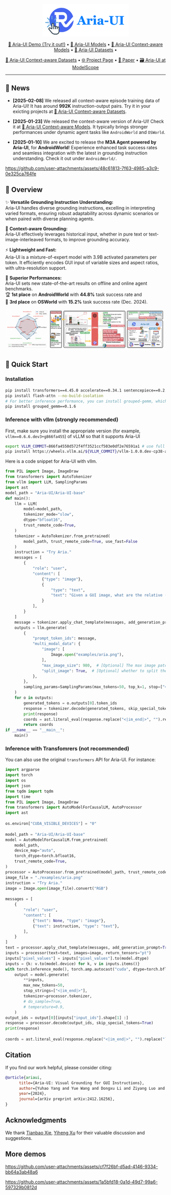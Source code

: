 <div align="center">
  <img src="assets/logo_long.png" alt="Project Logo" height="100px"/>
</div>

<div align="center">

[🤗 Aria-UI Demo (Try it out!)](https://huggingface.co/spaces/Aria-UI/Aria-UI) •
[🤗 Aria-UI Models](https://huggingface.co/Aria-UI/Aria-UI-base) •
[🤗 Aria-UI Context-aware Models](https://huggingface.co/Aria-UI/Aria-UI-context-aware) •
[🤗 Aria-UI Datasets](https://huggingface.co/datasets/Aria-UI/Aria-UI_Data) •

[🤗 Aria-UI Context-aware Datasets](https://huggingface.co/datasets/Aria-UI/Aria-UI_Context-aware_Data) •
[🌐 Project Page](https://ariaui.github.io) •
[📝 Paper](https://arxiv.org/abs/2412.16256) •
[🗃️ Aria-UI at ModelScope](https://modelscope.cn/models/AriaUI/Aria-UI/) 
</div>

---


## 📰 News
- **[2025-02-08]** We released all context-aware episode training data of Aria-UI! It has around **992K** instruction-output pairs. Try it in your exicting projects at [🤗 Aria-UI Context-aware Datasets](https://huggingface.co/datasets/Aria-UI/Aria-UI_Context-aware_Data).

- **[2025-01-23]** We released the context-aware version of Aria-UI! Check it at [🤗 Aria-UI Context-aware Models](https://huggingface.co/Aria-UI/Aria-UI-context-aware). It typically brings stronger performances under dynamic agent tasks like `AndroidWorld` and `OSWorld`.

- **[2025-01-10]** We are excited to release the **M3A Agent powered by Aria-UI**, for **AndroidWorld**! Experience enhanced task success rates and seamless integration with the latest in grounding instruction understanding. Check it out under `AndroidWorld/`.


https://github.com/user-attachments/assets/48c61813-7f63-4985-a3c9-0e325ca764fe

## 🌇 Overview

✨ **Versatile Grounding Instruction Understanding:**  
Aria-UI handles diverse grounding instructions, excelling in interpreting varied formats, ensuring robust adaptability across dynamic scenarios or when paired with diverse planning agents.

📝 **Context-aware Grounding:**  
Aria-UI effectively leverages historical input, whether in pure text or text-image-interleaved formats, to improve grounding accuracy.

⚡ **Lightweight and Fast:**  
Aria-UI is a mixture-of-expert model with 3.9B activated parameters per token. It efficiently encodes GUI input of variable sizes and aspect ratios, with ultra-resolution support.

🎉 **Superior Performances:**  
Aria-UI sets new state-of-the-art results on offline and online agent benchmarks.  
🏆 **1st place** on **AndroidWorld** with **44.8%** task success rate and  
🥉 **3rd place** on **OSWorld** with **15.2%** task success rate (Dec. 2024).

<div align="center">
    <img src="assets/overall.png" alt="Aria-UI Overview" style="max-height: 300px;">
</div>

## 🚀 Quick Start

### Installation
```bash
pip install transformers==4.45.0 accelerate==0.34.1 sentencepiece==0.2.0 torchvision requests torch Pillow
pip install flash-attn --no-build-isolation
# For better inference performance, you can install grouped-gemm, which may take 3-5 minutes to install
pip install grouped_gemm==0.1.6
```

### Inference with vllm (strongly recommended)
First, make sure you install the appropriate version (for example, `vllm==0.6.6.dev3+g866fa455`) of vLLM so that it supports Aria-UI
```bash
export VLLM_COMMIT=866fa4550d572f4ff3521ccf503e0df2e76591a1 # use full commit hash from the main branch
pip install https://wheels.vllm.ai/${VLLM_COMMIT}/vllm-1.0.0.dev-cp38-abi3-manylinux1_x86_64.whl
```
<!-- First, make sure you install the latest version of vLLM so that it supports Aria-UI
```
pip install https://vllm-wheels.s3.us-west-2.amazonaws.com/nightly/vllm-1.0.0.dev-cp38-abi3-manylinux1_x86_64.whl
``` -->

Here is a code snippet for Aria-UI with vllm.
```python
from PIL import Image, ImageDraw
from transformers import AutoTokenizer
from vllm import LLM, SamplingParams
import ast
model_path = "Aria-UI/Aria-UI-base"
def main():
    llm = LLM(
        model=model_path,
        tokenizer_mode="slow",
        dtype="bfloat16",
        trust_remote_code=True,
    )
    tokenizer = AutoTokenizer.from_pretrained(
        model_path, trust_remote_code=True, use_fast=False
    )
    instruction = "Try Aria."
    messages = [
        {
            "role": "user",
            "content": [
                {"type": "image"},
                {
                    "type": "text",
                    "text": "Given a GUI image, what are the relative (0-1000) pixel point coordinates for the element corresponding to the following instruction or description: " + instruction,
                }
            ],
        }
    ]
    message = tokenizer.apply_chat_template(messages, add_generation_prompt=True)
    outputs = llm.generate(
        {
            "prompt_token_ids": message,
            "multi_modal_data": {
                "image": [
                    Image.open("examples/aria.png"),
                ],
                "max_image_size": 980,  # [Optional] The max image patch size, default `980`
                "split_image": True,  # [Optional] whether to split the images, default `True`
            },
        },
        sampling_params=SamplingParams(max_tokens=50, top_k=1, stop=["<|im_end|>"]),
    )
    for o in outputs:
        generated_tokens = o.outputs[0].token_ids
        response = tokenizer.decode(generated_tokens, skip_special_tokens=True)
        print(response)
        coords = ast.literal_eval(response.replace("<|im_end|>", "").replace("```", "").replace(" ", "").strip())
        return coords
if __name__ == "__main__":
    main()
```
### Inference with Transfomrers (not recommended)
You can also use the original `transformers` API for Aria-UI. For instance:
```python
import argparse
import torch
import os
import json
from tqdm import tqdm
import time
from PIL import Image, ImageDraw
from transformers import AutoModelForCausalLM, AutoProcessor
import ast

os.environ["CUDA_VISIBLE_DEVICES"] = "0"

model_path = "Aria-UI/Aria-UI-base"
model = AutoModelForCausalLM.from_pretrained(
    model_path,
    device_map="auto",
    torch_dtype=torch.bfloat16,
    trust_remote_code=True,
)
processor = AutoProcessor.from_pretrained(model_path, trust_remote_code=True)
image_file = "./examples/aria.png"
instruction = "Try Aria."
image = Image.open(image_file).convert("RGB")

messages = [
    {
        "role": "user",
        "content": [
            {"text": None, "type": "image"},
            {"text": instruction, "type": "text"},
        ],
    }
]
text = processor.apply_chat_template(messages, add_generation_prompt=True)
inputs = processor(text=text, images=image, return_tensors="pt")
inputs["pixel_values"] = inputs["pixel_values"].to(model.dtype)
inputs = {k: v.to(model.device) for k, v in inputs.items()}
with torch.inference_mode(), torch.amp.autocast("cuda", dtype=torch.bfloat16):
    output = model.generate(
        **inputs,
        max_new_tokens=50,
        stop_strings=["<|im_end|>"],
        tokenizer=processor.tokenizer,
        # do_sample=True,
        # temperature=0.9,
    )
output_ids = output[0][inputs["input_ids"].shape[1] :]
response = processor.decode(output_ids, skip_special_tokens=True)
print(response)

coords = ast.literal_eval(response.replace("<|im_end|>", "").replace("```", "").replace(" ", "").strip())
```

## Citation

If you find our work helpful, please consider citing:

```bibtex
@article{ariaui,
      title={Aria-UI: Visual Grounding for GUI Instructions}, 
      author={Yuhao Yang and Yue Wang and Dongxu Li and Ziyang Luo and Bei Chen and Chao Huang and Junnan Li},
      year={2024},
      journal={arXiv preprint arXiv:2412.16256},
}
```

## Acknowledgments

We thank [Tianbao Xie](https://tianbaoxie.com), [Yiheng Xu](https://yihengxu.com) for their valuable discussion and suggestions.

## More demos


https://github.com/user-attachments/assets/cf7f26bf-d5ad-4146-9334-bb64a3ab48a6

https://github.com/user-attachments/assets/1a5bfd18-0a1d-49d7-99a6-597329b0812d
